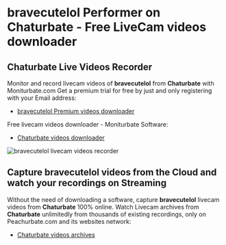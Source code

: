 # bravecutelol Performer on Chaturbate - Free LiveCam videos downloader

## Chaturbate Live Videos Recorder

Monitor and record livecam videos of **bravecutelol** from **Chaturbate** with Moniturbate.com
Get a premium trial for free by just and only registering with your Email address:
* [bravecutelol Premium videos downloader](https://moniturbate.com/request-demo-licence-key.html)

Free livecam videos downloader - Moniturbate Software:
* [Chaturbate videos downloader](https://moniturbate.com/moniturbate-download-software.html)

![bravecutelol livecam videos recorder](https://peachurnet.com/templates/moniturbate-software.png)


## Capture bravecutelol videos from the Cloud and watch your recordings on Streaming

Without the need of downloading a software, capture **bravecutelol** livecam videos from **Chaturbate** 100% online.
Watch Livecam archives from **Chaturbate** unlimitedly from thousands of existing recordings, only on Peachurbate.com and its websites network:
* [Chaturbate videos archives](https://peachurnet.com/)
